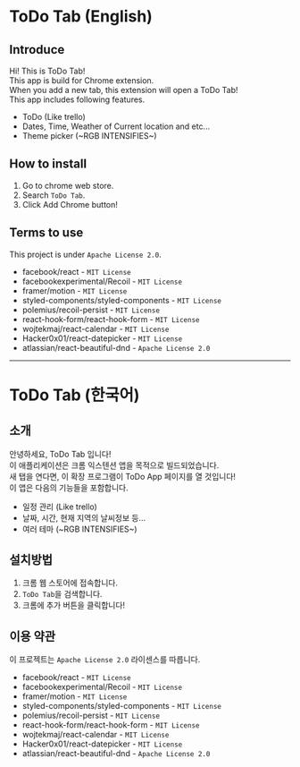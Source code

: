 # ToDo Tab (English)

## Introduce
Hi! This is ToDo Tab!\
This app is build for Chrome extension.\
When you add a new tab, this extension will open a ToDo Tab!\
This app includes following features.
- ToDo (Like trello)
- Dates, Time, Weather of Current location and etc...
- Theme picker (~RGB INTENSIFIES~)

## How to install
1. Go to chrome web store.
2. Search `ToDo Tab`.
3. Click Add Chrome button!

## Terms to use
This project is under `Apache License 2.0`.

- facebook/react - `MIT License`
- facebookexperimental/Recoil - `MIT License`
- framer/motion - `MIT License`
- styled-components/styled-components - `MIT License`
- polemius/recoil-persist - `MIT License`
- react-hook-form/react-hook-form - `MIT License`
- wojtekmaj/react-calendar - `MIT License`
- Hacker0x01/react-datepicker - `MIT License`
- atlassian/react-beautiful-dnd - `Apache License 2.0`


---


# ToDo Tab (한국어)

## 소개
안녕하세요, ToDo Tab 입니다!\
이 애플리케이션은 크롬 익스텐션 앱을 목적으로 빌드되었습니다.\
새 탭을 연다면, 이 확장 프로그램이 ToDo App 페이지를 열 것입니다!\
이 앱은 다음의 기능들을 포함합니다.
- 일정 관리 (Like trello)
- 날짜, 시간, 현재 지역의 날씨정보 등...
- 여러 테마 (~RGB INTENSIFIES~)

## 설치방법
1. 크롬 웹 스토어에 접속합니다.
2. `ToDo Tab`을 검색합니다.
3. 크롬에 추가 버튼을 클릭합니다!

## 이용 약관
이 프로젝트는 `Apache License 2.0` 라이센스를 따릅니다.

- facebook/react - `MIT License`
- facebookexperimental/Recoil - `MIT License`
- framer/motion - `MIT License`
- styled-components/styled-components - `MIT License`
- polemius/recoil-persist - `MIT License`
- react-hook-form/react-hook-form - `MIT License`
- wojtekmaj/react-calendar - `MIT License`
- Hacker0x01/react-datepicker - `MIT License`
- atlassian/react-beautiful-dnd - `Apache License 2.0`
